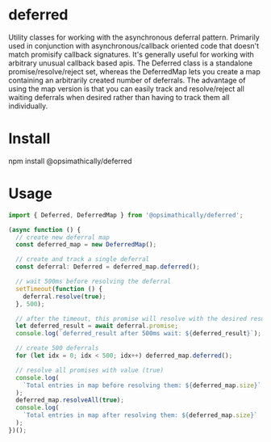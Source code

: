 # deferred

Utility classes for working with the asynchronous deferral pattern. Primarily used in conjunction
with asynchronous/callback oriented code that doesn't match promisify callback signatures. It's
generally useful for working with arbitrary unusual callback based apis. The Deferred class is
a standalone promise/resolve/reject set, whereas the DeferredMap lets you create a map containing
an arbitrarily created number of deferrals. The advantage of using the map version is that you
can easily track and resolve/reject all waiting deferrals when desired rather than having to
track them all individually.

# Install

npm install @opsimathically/deferred

# Usage

```typescript
import { Deferred, DeferredMap } from '@opsimathically/deferred';

(async function () {
  // create new deferral map
  const deferred_map = new DeferredMap();

  // create and track a single deferral
  const deferral: Deferred = deferred_map.deferred();

  // wait 500ms before resolving the deferral
  setTimeout(function () {
    deferral.resolve(true);
  }, 500);

  // after the timeout, this promise will resolve with the desired result (true)
  let deferred_result = await deferral.promise;
  console.log(`deferred_result after 500ms wait: ${deferred_result}`);

  // create 500 deferrals
  for (let idx = 0; idx < 500; idx++) deferred_map.deferred();

  // resolve all promises with value (true)
  console.log(
    `Total entries in map before resolving them: ${deferred_map.size}`
  );
  deferred_map.resolveAll(true);
  console.log(
    `Total entries in map after resolving them: ${deferred_map.size}`
  );
})();
```
